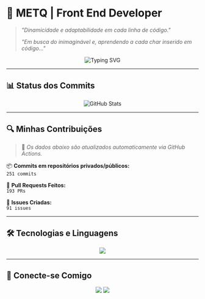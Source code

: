 # 🚀 **METQ | Front End Developer**

> _"Dinamicidade e adaptabilidade em cada linha de código."_
>
> _"Em busca do inimaginável e, aprendendo a cada char inserido em código..."_

<div align="center">
  <img src="https://readme-typing-svg.herokuapp.com?font=Fira+Code&size=22&pause=1000&color=6099F7&center=true&vCenter=true&width=435&lines=Developer+Front+End;Building+the+Future+with+Code;Tech+%7C+Innovation+%7C+Creativity" alt="Typing SVG" />
</div>

---

## 📊 **Status dos Commits**

<div align="center">

  ![GitHub Stats](https://github-readme-stats.vercel.app/api?username=Munardt&show_icons=true&theme=tokyonight&rank_icon=github&locale=pt-br)

</div>

---

## 🔍 **Minhas Contribuições**

> 📌 _Os dados abaixo são atualizados automaticamente via GitHub Actions._

📦 **Commits em repositórios privados/públicos:**  
      `251 commits`

🔀 **Pull Requests Feitos:**  
      `193 PRs`

📝 **Issues Criadas:**  
 `91 issues`

---

## 🛠 **Tecnologias e Linguagens**

<div align="center">
  <img src="https://skillicons.dev/icons?i=ts,angular,nodejs,azure,docker,git,linux,vscode,visualstudio" />
</div>

---

## 📡 **Conecte-se Comigo**

<div align="center">
  <a href="https://www.linkedin.com/in/munardt/" target="_blank"><img src="https://img.shields.io/badge/LinkedIn-0077B5?style=for-the-badge&logo=linkedin&logoColor=white"/></a>
  <a href="https://github.com/munardt" target="_blank"><img src="https://img.shields.io/badge/GitHub-100000?style=for-the-badge&logo=github&logoColor=white"/></a>
</div>
